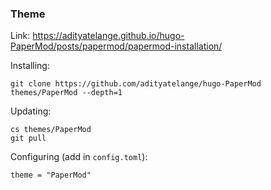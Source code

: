 ### Theme
Link: https://adityatelange.github.io/hugo-PaperMod/posts/papermod/papermod-installation/

Installing:
```console
git clone https://github.com/adityatelange/hugo-PaperMod themes/PaperMod --depth=1
```

Updating:
```console
cs themes/PaperMod
git pull
```

Configuring (add in `config.toml`):
```console
theme = "PaperMod"
```
